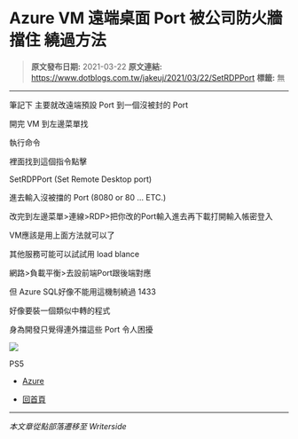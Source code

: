 # Azure VM 遠端桌面 Port 被公司防火牆擋住 繞過方法

> **原文發布日期:** 2021-03-22
> **原文連結:** https://www.dotblogs.com.tw/jakeuj/2021/03/22/SetRDPPort
> **標籤:** 無

---

筆記下 主要就改遠端預設 Port 到一個沒被封的 Port

開完 VM 到左邊菜單找

執行命令

裡面找到這個指令點擊

SetRDPPort (Set Remote Desktop port)

進去輸入沒被擋的 Port (8080 or 80 … ETC.)

改完到左邊菜單>連線>RDP>把你改的Port輸入進去再下載打開輸入帳密登入

VM應該是用上面方法就可以了

其他服務可能可以試試用 load blance

網路>負載平衡>去設前端Port跟後端對應

但 Azure SQL好像不能用這機制繞過 1433

好像要裝一個類似中轉的程式

身為開發只覺得連外擋這些 Port 令人困擾

![](https://card.psnprofiles.com/1/jakeuj.png)

PS5

* [Azure](/jakeuj/Tags?qq=Azure)

* [回首頁](/jakeuj)

---

*本文章從點部落遷移至 Writerside*
